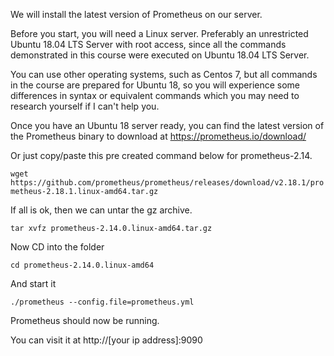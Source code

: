 We will install the latest version of Prometheus on our server.

Before you start, you will need a Linux server. Preferably an unrestricted Ubuntu 18.04 LTS Server with root access, since all the commands demonstrated in this course were executed on Ubuntu 18.04 LTS Server.

You can use other operating systems, such as Centos 7, but all commands in the course are prepared for Ubuntu 18, so you will experience some differences in syntax or equivalent commands which you may need to research yourself if I can't help you.

Once you have an Ubuntu 18 server ready, you can find the latest version of the Prometheus binary to download at https://prometheus.io/download/

Or just copy/paste this pre created command below for prometheus-2.14.

```wget https://github.com/prometheus/prometheus/releases/download/v2.18.1/prometheus-2.18.1.linux-amd64.tar.gz```

If all is ok, then we can untar the gz archive.

``` tar xvfz prometheus-2.14.0.linux-amd64.tar.gz ```


Now CD into the folder

```cd prometheus-2.14.0.linux-amd64```

And start it

```./prometheus --config.file=prometheus.yml```

Prometheus should now be running.

You can visit it at http://[your ip address]:9090